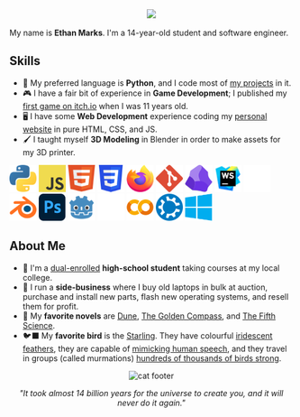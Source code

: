 <div align="center">
<img src="readme/assets/hello_spearmint_palette.gif" width=550px>
</div>

My name is **Ethan Marks**. I'm a 14-year-old student and software engineer.

## Skills

- 🐍 My preferred language is **Python**, and I code most
  of [my projects](https://github.com/ColourlessSpearmint?tab=repositories) in it.
- 🎮 I have a fair bit of experience in **Game Development**; I published
  my [first game on itch.io](https://colourlessspearmint.itch.io/soaring-squirrel-shipment) when I was 11 years old.
- 🖥️ I have some **Web Development** experience coding my [personal website](https://colourlessspearmint.github.io) in pure HTML, CSS, and JS.
- 🖌️ I taught myself **3D Modeling** in Blender in order to make assets for my 3D printer.

<div>
<img src="assets/icons/python.svg" width="48" height="48" alt="Python">
<img src="assets/icons/javascript.svg" width="48" height="48" alt="JavaScript">
<img src="assets/icons/html.svg" width="48" height="48" alt="HTML">
<img src="assets/icons/css.svg" width="48" height="48" alt="CSS">
<img src="assets/icons/firefox.svg" width="48" height="48" alt="Firefox">
<img src="assets/icons/git.svg" width="48" height="48" alt="Git">
<img src="assets/icons/obsidian.svg" width="48" height="48" alt="Obsidian">
<img src="assets/icons/webstorm.svg" width="48" height="48" alt="WebStorm">
<img src="assets/icons/zed.svg" width="48" height="48" alt="Zed">
<img src="assets/icons/blender.svg" width="48" height="48" alt="Blender">
<img src="assets/icons/photoshop.svg" width="48" height="48" alt="Photoshop">
<img src="assets/icons/godot.svg" width="48" height="48" alt="Godot">
<img src="assets/icons/unity.svg" width="48" height="48" alt="Unity">
<img src="assets/icons/colab.svg" width="48" height="48" alt="Google Colab">
<img src="assets/icons/kubuntu.svg" width="48" height="48" alt="Kubuntu">
<img src="assets/icons/windows.svg" width="48" height="48" alt="Windows">
</div>

## About Me

- 🏫 I'm a [dual-enrolled](https://en.wikipedia.org/wiki/Dual_enrollment) **high-school student** taking courses at my
  local college.
- 💼 I run a **side-business** where I buy old laptops in bulk at auction, purchase and install new parts, flash new
  operating systems, and resell them for profit.
- 📖 My **favorite novels**
  are [Dune](https://www.goodreads.com/book/show/44767458-dune), [The Golden Compass](https://www.goodreads.com/book/show/119322.The_Golden_Compass),
  and [The Fifth Science](https://www.goodreads.com/book/show/41580260-the-fifth-science).
- 🐦‍⬛ My **favorite bird** is the [Starling](https://en.wikipedia.org/wiki/Starling). They have
  colourful [iridescent feathers](https://i.pinimg.com/736x/d2/71/13/d27113be2e9681ff36cbbb1c793acc6f.jpg), they are
  capable of [mimicking human speech](https://www.youtube.com/watch?v=2SSJ7PZ3I6c), and they travel in groups (called
  murmations) [hundreds of thousands of birds strong](https://www.youtube.com/watch?v=V4f_1_r80RY).

<div align="center"><img src="readme\assets\cat_footer.svg" alt="cat footer"></div>
<div align="center"><p><i>"It took almost 14 billion years for the universe to create you, and it will never do it again."</i></p></div>
